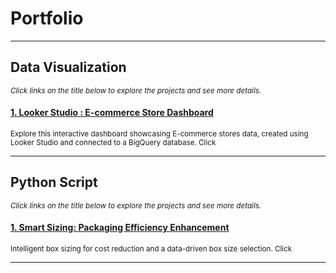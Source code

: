 # Portfolio
---
## Data Visualization
<span style="font-size: smaller;"><i>Click links on the title below to explore the projects and see more details.</i></span>
#### <a href="https://lookerstudio.google.com/reporting/0a73cc2a-443b-4c7d-977c-193bbf1c8ac4" target="_blank">1. Looker Studio : E-commerce Store Dashboard</a>
<span style="font-size: smaller;">Explore this interactive dashboard showcasing E-commerce stores data, created using Looker Studio and connected to a BigQuery database. Click <a href="https://lookerstudio.google.com/reporting/0a73cc2a-443b-4c7d-977c-193bbf1c8ac4" target="_blank" style="color:white; text-decoration:underline; font-weight:bold;"><em>here.</em></a></span>

---
## Python Script
<span style="font-size: smaller;"><i>Click links on the title below to explore the projects and see more details.</i></span>
#### <a href="https://www.kaggle.com/code/anggoletomi/package-box-size-optimization" target="_blank">1. Smart Sizing: Packaging Efficiency Enhancement</a>
<span style="font-size: smaller;">Intelligent box sizing for cost reduction and a data-driven box size selection. Click <a href="https://www.kaggle.com/code/anggoletomi/package-box-size-optimization" target="_blank" style="color:white; text-decoration:underline; font-weight:bold;"><em>here.</em></a></span>

---

